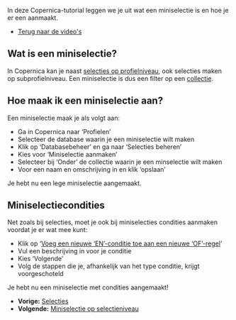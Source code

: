 In deze Copernica-tutorial leggen we je uit wat een miniselectie is en
hoe je er een aanmaakt.

-   [Terug naar de video's](./video-tutorials.md "Video's")

Wat is een miniselectie?
------------------------

In Copernica kan je naast [selecties op profielniveau](./profiles-selections.md),
ook selecties maken op subprofielniveau. Een miniselectie is dus een
filter op een
[collectie](./profiles-adding-collections.md).

Hoe maak ik een miniselectie aan?
---------------------------------

Een miniselectie maak je als volgt aan:

-   Ga in Copernica naar ‘Profielen’
-   Selecteer de database waarin je een miniselectie wilt maken
-   Klik op ‘Databasebeheer’ en ga naar ‘Selecties beheren’
-   Kies voor ‘Miniselectie aanmaken’
-   Selecteer bij ‘Onder’ de collectie waarin je een minselectie wilt
    maken
-   Voor een naam en omschrijving in en klik ‘opslaan’

Je hebt nu een lege miniselectie aangemaakt.

Miniselectiecondities
---------------------

Net zoals bij selecties, moet je ook bij miniselecties condities
aanmaken voordat je er wat mee kunt:

-   Klik op ‘[Voeg een nieuwe ‘EN’-conditie toe aan een nieuwe
    ‘OF’-regel](./or-and-and-selection-conditions.md)’
-   Vul een beschrijving in voor je conditie
-   Kies ‘Volgende’
-   Volg de stappen die je, afhankelijk van het type conditie, krijgt
    voorgeschoteld

Je hebt nu een miniselectie met condities aangemaakt!

-   **Vorige:**
    [Selecties](./profiles-selections.md "Profielen: Selecties")
-   **Volgende:** [Miniselectie op
    selectieniveau](./profiles-miniselection-on-selection-level.md "Profielen: Miniselectie op selectieniveau")

